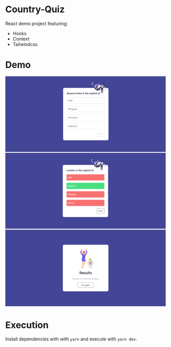 # Country-Quiz
React demo project featuring:
* Hooks
* Context
* Tailwindcss

# Demo
![demoCountry-quiz](demo/country-quiz1.png)
![demoCountry-quiz2](demo/country-quiz2.png)
![demoCountry-quiz3](demo/country-quiz3.png)

# Execution
Install dependencies with with `yarn` and execute with `yarn dev`.